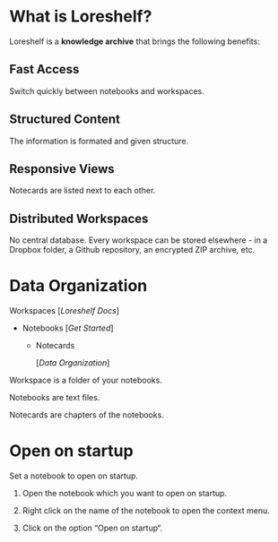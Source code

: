 # What is Loreshelf?

Loreshelf is a **knowledge archive** that brings the following benefits:

## Fast Access

Switch quickly between notebooks and workspaces.

## Structured Content

The information is formated and given structure.

## Responsive Views

Notecards are listed next to each other.

## Distributed Workspaces

No central database. Every workspace can be stored elsewhere - in a Dropbox folder, a Github repository, an encrypted ZIP archive, etc.

# Data Organization

Workspaces \[_Loreshelf Docs_\]

- Notebooks \[_Get Started_\]

  - Notecards

    \[_Data Organization_\]

Workspace is a folder of your notebooks.

Notebooks are text files.

Notecards are chapters of the notebooks.

# Open on startup

Set a notebook to open on startup.

1. Open the notebook which you want to open on startup.

2. Right click on the name of the notebook to open the context menu.

3. Click on the option “Open on startup“.
